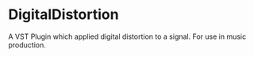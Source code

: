 # DigitalDistortion
A VST Plugin which applied digital distortion to a signal. For use in music production.
